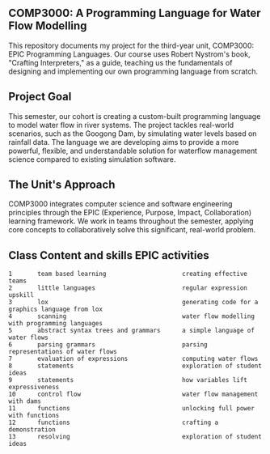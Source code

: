 ## COMP3000: A Programming Language for Water Flow Modelling
This repository documents my project for the third-year unit, COMP3000: EPIC Programming Languages. Our course uses Robert Nystrom's book, "Crafting Interpreters," as a guide, teaching us the fundamentals of designing and implementing our own programming language from scratch.

## Project Goal
This semester, our cohort is creating a custom-built programming language to model water flow in river systems. The project tackles real-world scenarios, such as the Googong Dam, by simulating water levels based on rainfall data. The language we are developing aims to provide a more powerful, flexible, and understandable solution for waterflow management science compared to existing simulation software.

## The Unit's Approach
COMP3000 integrates computer science and software engineering principles through the EPIC (Experience, Purpose, Impact, Collaboration) learning framework. We work in teams throughout the semester, applying core concepts to collaboratively solve this significant, real-world problem.





## Class    Content and skills                      EPIC activities
    1       team based learning                     creating effective teams
    2       little languages                        regular expression upskill
    3       lox                                     generating code for a graphics language from lox
    4       scanning                                water flow modelling with programming languages
    5       abstract syntax trees and grammars      a simple language of water flows
    6       parsing grammars                        parsing representations of water flows
    7       evaluation of expressions               computing water flows
    8       statements                              exploration of student ideas
    9       statements                              how variables lift expressiveness   
    10      control flow                            water flow management with dams
    11      functions                               unlocking full power with functions
    12      functions                               crafting a demonstration
    13      resolving                               exploration of student ideas
